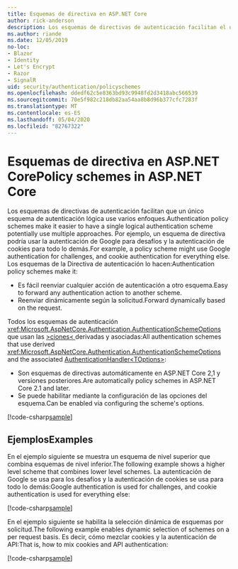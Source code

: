 ```yaml
---
title: Esquemas de directiva en ASP.NET Core
author: rick-anderson
description: Los esquemas de directivas de autenticación facilitan el uso de un único esquema de autenticación lógica
ms.author: riande
ms.date: 12/05/2019
no-loc:
- Blazor
- Identity
- Let's Encrypt
- Razor
- SignalR
uid: security/authentication/policyschemes
ms.openlocfilehash: ddedf62c5e8363bd93c9948fd2d3418abc566539
ms.sourcegitcommit: 70e5f982c218db82aa54aa8b8d96b377cfc7283f
ms.translationtype: MT
ms.contentlocale: es-ES
ms.lasthandoff: 05/04/2020
ms.locfileid: "82767322"
---
```

# <a name="policy-schemes-in-aspnet-core"></a><span data-ttu-id="a82d7-103">Esquemas de directiva en ASP.NET Core</span><span class="sxs-lookup"><span data-stu-id="a82d7-103">Policy schemes in ASP.NET Core</span></span>

<span data-ttu-id="a82d7-104">Los esquemas de directivas de autenticación facilitan que un único esquema de autenticación lógica use varios enfoques.</span><span class="sxs-lookup"><span data-stu-id="a82d7-104">Authentication policy schemes make it easier to have a single logical authentication scheme potentially use multiple approaches.</span></span> <span data-ttu-id="a82d7-105">Por ejemplo, un esquema de directiva podría usar la autenticación de Google para desafíos y la autenticación de cookies para todo lo demás.</span><span class="sxs-lookup"><span data-stu-id="a82d7-105">For example, a policy scheme might use Google authentication for challenges, and cookie authentication for everything else.</span></span> <span data-ttu-id="a82d7-106">Los esquemas de la Directiva de autenticación lo hacen:</span><span class="sxs-lookup"><span data-stu-id="a82d7-106">Authentication policy schemes make it:</span></span>

* <span data-ttu-id="a82d7-107">Es fácil reenviar cualquier acción de autenticación a otro esquema.</span><span class="sxs-lookup"><span data-stu-id="a82d7-107">Easy to forward any authentication action to another scheme.</span></span>
* <span data-ttu-id="a82d7-108">Reenviar dinámicamente según la solicitud.</span><span class="sxs-lookup"><span data-stu-id="a82d7-108">Forward dynamically based on the request.</span></span>

<span data-ttu-id="a82d7-109">Todos los esquemas de autenticación <xref:Microsoft.AspNetCore.Authentication.AuthenticationSchemeOptions> que usan las [>ciones\< ](/dotnet/api/microsoft.aspnetcore.authentication.authenticationhandler-1)derivadas y asociadas:</span><span class="sxs-lookup"><span data-stu-id="a82d7-109">All authentication schemes that use derived <xref:Microsoft.AspNetCore.Authentication.AuthenticationSchemeOptions> and the associated [AuthenticationHandler\<TOptions>](/dotnet/api/microsoft.aspnetcore.authentication.authenticationhandler-1):</span></span>

* <span data-ttu-id="a82d7-110">Son esquemas de directivas automáticamente en ASP.NET Core 2,1 y versiones posteriores.</span><span class="sxs-lookup"><span data-stu-id="a82d7-110">Are automatically policy schemes in ASP.NET Core 2.1 and later.</span></span>
* <span data-ttu-id="a82d7-111">Se puede habilitar mediante la configuración de las opciones del esquema.</span><span class="sxs-lookup"><span data-stu-id="a82d7-111">Can be enabled via configuring the scheme's options.</span></span>

[!code-csharp[sample](policyschemes/samples/AuthenticationSchemeOptions.cs?name=snippet)]

## <a name="examples"></a><span data-ttu-id="a82d7-112">Ejemplos</span><span class="sxs-lookup"><span data-stu-id="a82d7-112">Examples</span></span>

<span data-ttu-id="a82d7-113">En el ejemplo siguiente se muestra un esquema de nivel superior que combina esquemas de nivel inferior.</span><span class="sxs-lookup"><span data-stu-id="a82d7-113">The following example shows a higher level scheme that combines lower level schemes.</span></span> <span data-ttu-id="a82d7-114">La autenticación de Google se usa para los desafíos y la autenticación de cookies se usa para todo lo demás:</span><span class="sxs-lookup"><span data-stu-id="a82d7-114">Google authentication is used for challenges, and cookie authentication is used for everything else:</span></span>

[!code-csharp[sample](policyschemes/samples/Startup.cs?name=snippet1)]

<span data-ttu-id="a82d7-115">En el ejemplo siguiente se habilita la selección dinámica de esquemas por solicitud.</span><span class="sxs-lookup"><span data-stu-id="a82d7-115">The following example enables dynamic selection of schemes on a per request basis.</span></span> <span data-ttu-id="a82d7-116">Es decir, cómo mezclar cookies y la autenticación de API:</span><span class="sxs-lookup"><span data-stu-id="a82d7-116">That is, how to mix cookies and API authentication:</span></span>

 <!-- REVIEW, missing If set in public Func<HttpContext, string> ForwardDefaultSelector -->

[!code-csharp[sample](policyschemes/samples/Startup.cs?name=snippet2)]
